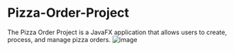 # Pizza-Order-Project
The Pizza Order Project is a JavaFX application that allows users to create, process, and manage pizza orders. 
![image](https://github.com/user-attachments/assets/e88420bc-bb46-4ef8-9e53-09471aab3b04)


